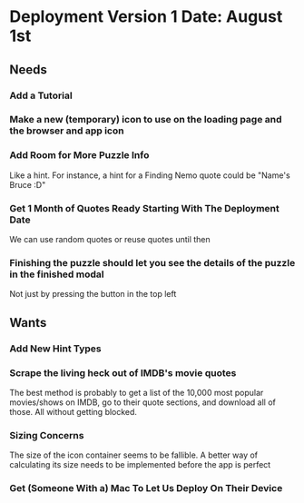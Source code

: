 # Deployment Version 1 Date: August 1st

## Needs

### Add a Tutorial

### Make a new (temporary) icon to use on the loading page and the browser and app icon

### Add Room for More Puzzle Info

Like a hint. For instance, a hint for a Finding Nemo quote could be "Name's Bruce :D"

### Get 1 Month of Quotes Ready Starting With The Deployment Date

We can use random quotes or reuse quotes until then

### Finishing the puzzle should let you see the details of the puzzle in the finished modal

Not just by pressing the button in the top left

## Wants

### Add New Hint Types

### Scrape the living heck out of IMDB's movie quotes

The best method is probably to get a list of the 10,000 most popular movies/shows on IMDB, go to their quote sections, and download all of those. All without getting blocked.

### Sizing Concerns

The size of the icon container seems to be fallible. A better way of calculating its size needs to be implemented before the app is perfect

### Get (Someone With a) Mac To Let Us Deploy On Their Device
